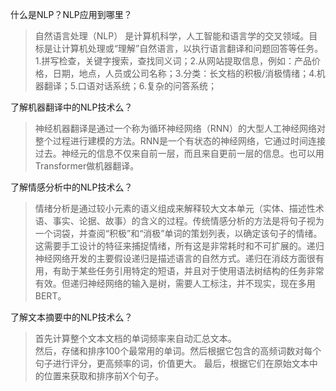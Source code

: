 什么是NLP？NLP应用到哪里？  
> 自然语言处理（NLP） 是计算机科学，人工智能和语言学的交叉领域。目标是让计算机处理或“理解”自然语言，以执行语言翻译和问题回答等任务。
> 1.拼写检查，关键字搜索，查找同义词；2.从网站提取信息，例如：产品价格，日期，地点，人员或公司名称；3.分类：长文档的积极/消极情绪；4.机器翻译；5.口语对话系统；6.复杂的问答系统；

了解机器翻译中的NLP技术么？
> 神经机器翻译是通过一个称为循环神经网络（RNN）的大型人工神经网络对整个过程进行建模的方法。RNN是一个有状态的神经网络，它通过时间连接过去。神经元的信息不仅来自前一层，而且来自更前一层的信息。也可以用Transformer做机器翻译。  

了解情感分析中的NLP技术么？
> 情绪分析是通过较小元素的语义组成来解释较大文本单元（实体、描述性术语、事实、论据、故事）的含义的过程。传统情感分析的方法是将句子视为一个词袋，并查阅“积极”和“消极”单词的策划列表，以确定该句子的情绪。这需要手工设计的特征来捕捉情绪，所有这是非常耗时和不可扩展的。递归神经网络开发的主要假设递归是描述语言的自然方式。递归在消歧方面很有用，有助于某些任务引用特定的短语，并且对于使用语法树结构的任务非常有效。但递归神经网络的输入是树，需要人工标注，并不现实，现在多用BERT。

了解文本摘要中的NLP技术么？  
> 首先计算整个文本文档的单词频率来自动汇总文本。  
> 然后，存储和排序100个最常用的单词。然后根据它包含的高频词数对每个句子进行评分，更高频率的词，价值更大。
> 最后，根据它们在原始文本中的位置来获取和排序前X个句子。



